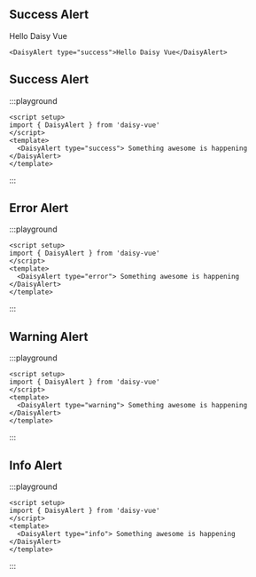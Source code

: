 <script setup lang="ts">
import {DaisyAlert} from 'daisy-vue'
</script>

## Success Alert

<DaisyAlert type="success">Hello Daisy Vue</DaisyAlert>

```vue
<DaisyAlert type="success">Hello Daisy Vue</DaisyAlert>
```

## Success Alert

:::playground

```vue
<script setup>
import { DaisyAlert } from 'daisy-vue'
</script>
<template>
  <DaisyAlert type="success"> Something awesome is happening </DaisyAlert>
</template>
```

:::

## Error Alert

:::playground

```vue
<script setup>
import { DaisyAlert } from 'daisy-vue'
</script>
<template>
  <DaisyAlert type="error"> Something awesome is happening </DaisyAlert>
</template>
```

:::

## Warning Alert

:::playground

```vue
<script setup>
import { DaisyAlert } from 'daisy-vue'
</script>
<template>
  <DaisyAlert type="warning"> Something awesome is happening </DaisyAlert>
</template>
```

:::

## Info Alert

:::playground

```vue
<script setup>
import { DaisyAlert } from 'daisy-vue'
</script>
<template>
  <DaisyAlert type="info"> Something awesome is happening </DaisyAlert>
</template>
```

:::
